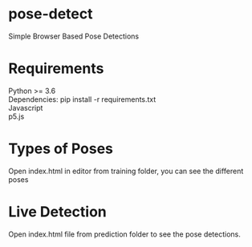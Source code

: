 # pose-detect
Simple Browser Based Pose Detections

# Requirements
Python >= 3.6<br>
Dependencies: pip install -r requirements.txt<br>
Javascript<br>
p5.js

# Types of Poses
Open index.html in editor from training folder, you can see the different poses

# Live Detection
Open index.html file from prediction folder to see the pose detections.
